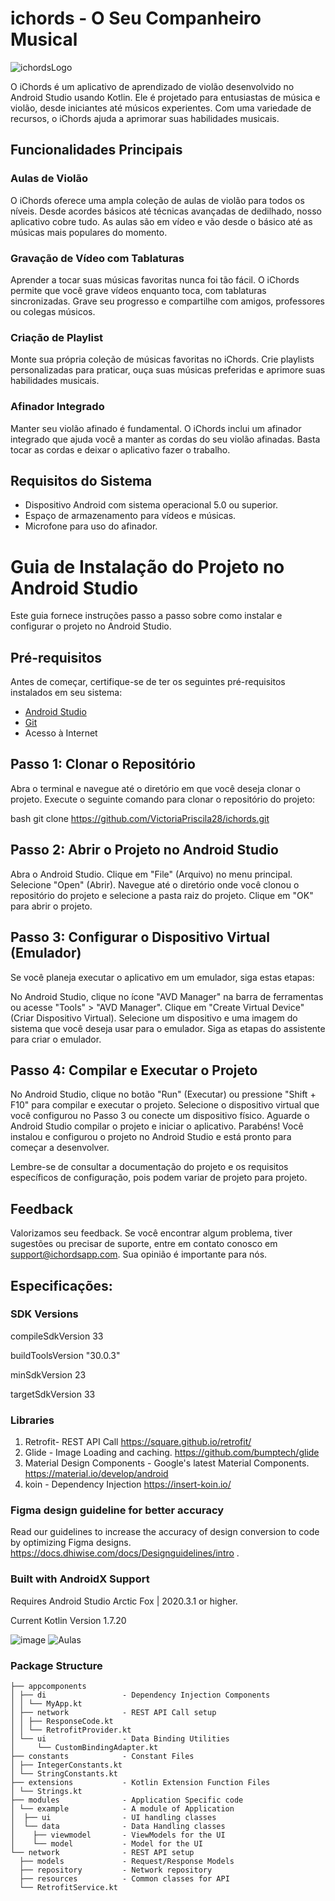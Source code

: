 

# ichords - O Seu Companheiro Musical
![ichordsLogo](https://github.com/VictoriaPriscila28/ichords/assets/88152540/e940c979-36e3-46ee-97a8-5c148dd6cde6)

O iChords é um aplicativo de aprendizado de violão desenvolvido no Android Studio usando Kotlin. Ele é projetado para entusiastas de música e violão, desde iniciantes até músicos experientes. Com uma variedade de recursos, o iChords ajuda a aprimorar suas habilidades musicais.

## Funcionalidades Principais

### Aulas de Violão
O iChords oferece uma ampla coleção de aulas de violão para todos os níveis. Desde acordes básicos até técnicas avançadas de dedilhado, nosso aplicativo cobre tudo. As aulas são em vídeo e vão desde o básico até as músicas mais populares do momento.

### Gravação de Vídeo com Tablaturas
Aprender a tocar suas músicas favoritas nunca foi tão fácil. O iChords permite que você grave vídeos enquanto toca, com tablaturas sincronizadas. Grave seu progresso e compartilhe com amigos, professores ou colegas músicos.

### Criação de Playlist
Monte sua própria coleção de músicas favoritas no iChords. Crie playlists personalizadas para praticar, ouça suas músicas preferidas e aprimore suas habilidades musicais.

### Afinador Integrado
Manter seu violão afinado é fundamental. O iChords inclui um afinador integrado que ajuda você a manter as cordas do seu violão afinadas. Basta tocar as cordas e deixar o aplicativo fazer o trabalho.

## Requisitos do Sistema

- Dispositivo Android com sistema operacional 5.0 ou superior.
- Espaço de armazenamento para vídeos e músicas.
- Microfone para uso do afinador.

# Guia de Instalação do Projeto no Android Studio

Este guia fornece instruções passo a passo sobre como instalar e configurar o projeto no Android Studio.

## Pré-requisitos

Antes de começar, certifique-se de ter os seguintes pré-requisitos instalados em seu sistema:

- [Android Studio](https://developer.android.com/studio)
- [Git](https://git-scm.com/)
- Acesso à Internet

## Passo 1: Clonar o Repositório

Abra o terminal e navegue até o diretório em que você deseja clonar o projeto. Execute o seguinte comando para clonar o repositório do projeto:

bash
git clone https://github.com/VictoriaPriscila28/ichords.git

## Passo 2: Abrir o Projeto no Android Studio

Abra o Android Studio.
Clique em "File" (Arquivo) no menu principal.
Selecione "Open" (Abrir).
Navegue até o diretório onde você clonou o repositório do projeto e selecione a pasta raiz do projeto.
Clique em "OK" para abrir o projeto.

## Passo 3: Configurar o Dispositivo Virtual (Emulador)

Se você planeja executar o aplicativo em um emulador, siga estas etapas:

No Android Studio, clique no ícone "AVD Manager" na barra de ferramentas ou acesse "Tools" > "AVD Manager".
Clique em "Create Virtual Device" (Criar Dispositivo Virtual).
Selecione um dispositivo e uma imagem do sistema que você deseja usar para o emulador.
Siga as etapas do assistente para criar o emulador.

## Passo 4: Compilar e Executar o Projeto

No Android Studio, clique no botão "Run" (Executar) ou pressione "Shift + F10" para compilar e executar o projeto.
Selecione o dispositivo virtual que você configurou no Passo 3 ou conecte um dispositivo físico.
Aguarde o Android Studio compilar o projeto e iniciar o aplicativo.
Parabéns! Você instalou e configurou o projeto no Android Studio e está pronto para começar a desenvolver.

Lembre-se de consultar a documentação do projeto e os requisitos específicos de configuração, pois podem variar de projeto para projeto.


## Feedback
Valorizamos seu feedback. Se você encontrar algum problema, tiver sugestões ou precisar de suporte, entre em contato conosco em support@ichordsapp.com. Sua opinião é importante para nós.

## Especificações:


### SDK Versions

compileSdkVersion 33

buildToolsVersion "30.0.3"

minSdkVersion 23

targetSdkVersion 33


### Libraries

1. Retrofit- REST API Call
   https://square.github.io/retrofit/
2. Glide - Image Loading and caching.
   https://github.com/bumptech/glide
3. Material Design Components - Google's latest Material Components.
   https://material.io/develop/android
4. koin - Dependency Injection
   https://insert-koin.io/

### Figma design guideline for better accuracy

Read our guidelines to increase the accuracy of design conversion to code by optimizing Figma designs.
https://docs.dhiwise.com/docs/Designguidelines/intro .

### Built with AndroidX Support

Requires Android Studio Arctic Fox | 2020.3.1 or higher.

Current Kotlin Version 1.7.20

![image](https://github.com/VictoriaPriscila28/ichords/assets/88152540/05d02bd9-bdac-4919-ac9d-87af9057a1b3) ![Aulas](https://github.com/VictoriaPriscila28/ichords/assets/88152540/2216574f-c634-4b3f-932a-b4b8f0ce5e45)
### Package Structure



```
├── appcomponents       
│ ├── di                 - Dependency Injection Components 
│ │ └── MyApp.kt
│ ├── network            - REST API Call setup
│ │ ├── ResponseCode.kt
│ │ └── RetrofitProvider.kt
│ └── ui                 - Data Binding Utilities
│     └── CustomBindingAdapter.kt
├── constants            - Constant Files
│ ├── IntegerConstants.kt
│ └── StringConstants.kt
├── extensions           - Kotlin Extension Function Files
│ └── Strings.kt
├── modules              - Application Specific code
│ └── example            - A module of Application 
│  ├── ui                - UI handling classes
│  └── data              - Data Handling classes
│    ├── viewmodel       - ViewModels for the UI
│    └── model           - Model for the UI
└── network              - REST API setup
  ├── models             - Request/Response Models
  ├── repository         - Network repository
  ├── resources          - Common classes for API
  └── RetrofitService.kt
```